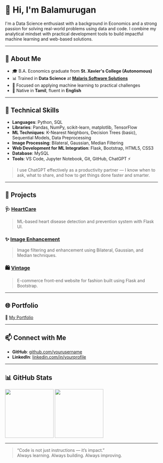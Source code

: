 # 👋 Hi, I'm Balamurugan

I'm a Data Science enthusiast with a background in Economics and a strong passion for solving real-world problems using data and code. I combine my analytical mindset with practical development tools to build impactful machine learning and web-based solutions.

---

## 🧠 About Me

- 🎓 B.A. Economics graduate from **St. Xavier's College (Autonomous)**
- 📊 Trained in **Data Science** at **[Malaris Software Solutions](https://www.malaris.com/)**
- 🚀 Focused on applying machine learning to practical challenges
- 💬 Native in **Tamil**, fluent in **English**

---

## 🔧 Technical Skills

- **Languages**: Python, SQL  
- **Libraries**: Pandas, NumPy, scikit-learn, matplotlib, TensorFlow  
- **ML Techniques**: K-Nearest Neighbors, Decision Trees (basic), Sequential Models, Data Preprocessing  
- **Image Processing**: Bilateral, Gaussian, Median Filtering  
- **Web Development for ML Integration**: Flask, Bootstrap, HTML5, CSS3  
- **Database**: MySQL  
- **Tools**: VS Code, Jupyter Notebook, Git, GitHub, ChatGPT ⚡

> I use ChatGPT effectively as a productivity partner — I know when to ask, what to share, and how to get things done faster and smarter.

---

## 📁 Projects

### 🩺 [HeartCare](https://github.com/yourusername/HeartCare)  
> ML-based heart disease detection and prevention system with Flask UI.

### ✨ [Image Enhancement](https://github.com/yourusername/Image-Enhancement)  
> Image filtering and enhancement using Bilateral, Gaussian, and Median techniques.

### 🛍️ [Vintage](https://github.com/yourusername/Vintage)  
> E-commerce front-end website for fashion built using Flask and Bootstrap.

---

## 🌐 Portfolio

🔗 [My Portfolio](https://your-portfolio-link.com)

---

## 📫 Connect with Me

- **GitHub**: [github.com/yourusername](https://github.com/balamurugan-cholas)  
- **LinkedIn**: [linkedin.com/in/yourprofile](https://in.linkedin.com/in/bala-murugan-6b73a7369)

---

## 📊 GitHub Stats

<p align="left">
  <img src="https://github-readme-stats.vercel.app/api?username=balamurugan-cholas&show_icons=true&theme=default" height="160" />
  <img src="https://github-readme-streak-stats.herokuapp.com/?user=balamurugan-cholas&theme=default" height="160"/>
</p>

---

> “Code is not just instructions — it’s impact.”  
> Always learning. Always building. Always improving.

